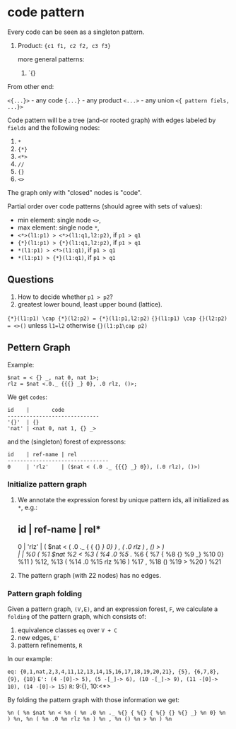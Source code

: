 # code pattern

Every code can be seen as a singleton pattern. 

1. Product: `{c1 f1, c2 f2, c3 f3}`

    more general patterns:

    1. `{}

From other end:

`<{...}>` - any code
`{...}` - any product
`<...>` - any union
`<{ pattern fiels, ...}>`

Code pattern will be a tree (and-or rooted graph) with edges labeled by `fields` and the following nodes:

1. `*`
2. `{*}`
3. `<*>`
6. `//`
4. `{}`
5. `<>`

The graph only with "closed" nodes is "code".

Partial order over code patterns (should agree with sets of values):

- min element: single node `<>`,
- max element: single node `*`,
- `<*>(l1:p1) > <*>(l1:q1,l2:p2)`, if `p1 > q1`
- `{*}(l1:p1) > {*}(l1:q1,l2:p2)`, if `p1 > q1`
- `*(l1:p1) > <*>(l1:q1)`, if `p1 > q1`
- `*(l1:p1) > {*}(l1:q1)`, if `p1 > q1`

## Questions

1. How to decide whether `p1 > p2`?
2. greatest lower bound, least upper bound (lattice).

`{*}(l1:p1) \cap {*}(l2:p2) = {*}(l1:p1,l2:p2)`
`{}(l1:p1) \cap {}(l2:p2) = <>()` unless `l1=l2` otherwise `{}(l1:p1\cap p2)`

## Pettern Graph

Example:

    $nat = < {} _, nat 0, nat 1>;
    rlz = $nat <.0._ {{{} _} 0}, .0 rlz, ()>;

We get `codes`:

    id    |       code
    -----------------------------
    '{}'  | {}
    'nat' | <nat 0, nat 1, {} _>

and the (singleton) forest of expressons:

    id    | ref-name | rel
    --------------------------------
    0     | 'rlz'    | ($nat < (.0 ._ {{{} _} 0}), (.0 rlz), ()>)

### Initialize pattern graph

1. We annotate the expression forest by unique pattern ids, all initialized as `*`, e.g.:
   
    id    | ref-name | rel*
    --------------------------------
    0     | 'rlz'    |    (    $nat    <    (    .0    ._    {    {    {}    _}     0}     )    ,     (     .0     rlz     )     ,     ()     >     )     
          |          | %0 ( %1 $nat %2 < %3 ( %4 .0 %5 ._ %6 { %7 { %8 {} %9 _} %10 0} %11 ) %12, %13 ( %14 .0 %15 rlz %16 ) %17 , %18 () %19 > %20 ) %21

2. The pattern graph (with 22 nodes) has no edges.

### Pattern graph folding

Given a pattern graph, `(V,E)`, and an expression forest, `F`, we calculate a `folding` of the pattern graph,
which consists of:

1. equivalence classes `eq` over `V + C`
2. new edges, `E'`
3. pattern refinements, `R` 

In our example:

`eq: {0,1,nat,2,3,4,11,12,13,14,15,16,17,18,19,20,21}, {5}, {6,7,8}, {9}, {10}`
`E': (4 -[0]-> 5), (5 -[_]-> 6), (10 -[_]-> 9), (11 -[0]-> 10), (14 -[0]-> 15)`
`R`: 9:{}, 10:<*>

By folding the pattern graph with those information we get:

    %n ( %n $nat %n < %n ( %n .0 %n ._ %{} { %{} { %{} {} %{} _} %n 0} %n ) %n, %n ( %n .0 %n rlz %n ) %n , %n () %n > %n ) %n
